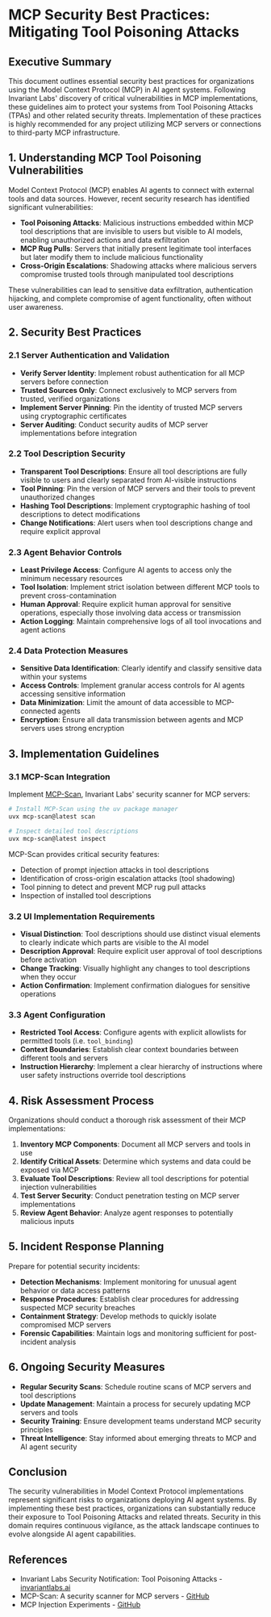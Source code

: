 # MCP Security Best Practices: Mitigating Tool Poisoning Attacks

## Executive Summary

This document outlines essential security best practices for organizations using the Model Context Protocol (MCP) in AI agent systems. Following Invariant Labs' discovery of critical vulnerabilities in MCP implementations, these guidelines aim to protect your systems from Tool Poisoning Attacks (TPAs) and other related security threats. Implementation of these practices is highly recommended for any project utilizing MCP servers or connections to third-party MCP infrastructure.

## 1. Understanding MCP Tool Poisoning Vulnerabilities

Model Context Protocol (MCP) enables AI agents to connect with external tools and data sources. However, recent security research has identified significant vulnerabilities:

- **Tool Poisoning Attacks**: Malicious instructions embedded within MCP tool descriptions that are invisible to users but visible to AI models, enabling unauthorized actions and data exfiltration
- **MCP Rug Pulls**: Servers that initially present legitimate tool interfaces but later modify them to include malicious functionality
- **Cross-Origin Escalations**: Shadowing attacks where malicious servers compromise trusted tools through manipulated tool descriptions

These vulnerabilities can lead to sensitive data exfiltration, authentication hijacking, and complete compromise of agent functionality, often without user awareness.

## 2. Security Best Practices

### 2.1 Server Authentication and Validation

- **Verify Server Identity**: Implement robust authentication for all MCP servers before connection
- **Trusted Sources Only**: Connect exclusively to MCP servers from trusted, verified organizations
- **Implement Server Pinning**: Pin the identity of trusted MCP servers using cryptographic certificates
- **Server Auditing**: Conduct security audits of MCP server implementations before integration

### 2.2 Tool Description Security

- **Transparent Tool Descriptions**: Ensure all tool descriptions are fully visible to users and clearly separated from AI-visible instructions
- **Tool Pinning**: Pin the version of MCP servers and their tools to prevent unauthorized changes
- **Hashing Tool Descriptions**: Implement cryptographic hashing of tool descriptions to detect modifications
- **Change Notifications**: Alert users when tool descriptions change and require explicit approval

### 2.3 Agent Behavior Controls

- **Least Privilege Access**: Configure AI agents to access only the minimum necessary resources
- **Tool Isolation**: Implement strict isolation between different MCP tools to prevent cross-contamination
- **Human Approval**: Require explicit human approval for sensitive operations, especially those involving data access or transmission
- **Action Logging**: Maintain comprehensive logs of all tool invocations and agent actions

### 2.4 Data Protection Measures

- **Sensitive Data Identification**: Clearly identify and classify sensitive data within your systems
- **Access Controls**: Implement granular access controls for AI agents accessing sensitive information
- **Data Minimization**: Limit the amount of data accessible to MCP-connected agents
- **Encryption**: Ensure all data transmission between agents and MCP servers uses strong encryption

## 3. Implementation Guidelines

### 3.1 MCP-Scan Integration

Implement [MCP-Scan](https://github.com/invariantlabs-ai/mcp-scan), Invariant Labs' security scanner for MCP servers:

```bash
# Install MCP-Scan using the uv package manager
uvx mcp-scan@latest scan

# Inspect detailed tool descriptions
uvx mcp-scan@latest inspect
```

MCP-Scan provides critical security features:
- Detection of prompt injection attacks in tool descriptions
- Identification of cross-origin escalation attacks (tool shadowing)
- Tool pinning to detect and prevent MCP rug pull attacks
- Inspection of installed tool descriptions

### 3.2 UI Implementation Requirements

- **Visual Distinction**: Tool descriptions should use distinct visual elements to clearly indicate which parts are visible to the AI model
- **Description Approval**: Require explicit user approval of tool descriptions before activation
- **Change Tracking**: Visually highlight any changes to tool descriptions when they occur
- **Action Confirmation**: Implement confirmation dialogues for sensitive operations

### 3.3 Agent Configuration

- **Restricted Tool Access**: Configure agents with explicit allowlists for permitted tools (i.e. `tool_binding`)
- **Context Boundaries**: Establish clear context boundaries between different tools and servers
- **Instruction Hierarchy**: Implement a clear hierarchy of instructions where user safety instructions override tool descriptions

## 4. Risk Assessment Process

Organizations should conduct a thorough risk assessment of their MCP implementations:

1. **Inventory MCP Components**: Document all MCP servers and tools in use
2. **Identify Critical Assets**: Determine which systems and data could be exposed via MCP
3. **Evaluate Tool Descriptions**: Review all tool descriptions for potential injection vulnerabilities
4. **Test Server Security**: Conduct penetration testing on MCP server implementations
5. **Review Agent Behavior**: Analyze agent responses to potentially malicious inputs

## 5. Incident Response Planning

Prepare for potential security incidents:

- **Detection Mechanisms**: Implement monitoring for unusual agent behavior or data access patterns
- **Response Procedures**: Establish clear procedures for addressing suspected MCP security breaches
- **Containment Strategy**: Develop methods to quickly isolate compromised MCP servers
- **Forensic Capabilities**: Maintain logs and monitoring sufficient for post-incident analysis

## 6. Ongoing Security Measures

- **Regular Security Scans**: Schedule routine scans of MCP servers and tool descriptions
- **Update Management**: Maintain a process for securely updating MCP servers and tools
- **Security Training**: Ensure development teams understand MCP security principles
- **Threat Intelligence**: Stay informed about emerging threats to MCP and AI agent security

## Conclusion

The security vulnerabilities in Model Context Protocol implementations represent significant risks to organizations deploying AI agent systems. By implementing these best practices, organizations can substantially reduce their exposure to Tool Poisoning Attacks and related threats. Security in this domain requires continuous vigilance, as the attack landscape continues to evolve alongside AI agent capabilities.

## References

- Invariant Labs Security Notification: Tool Poisoning Attacks - [invariantlabs.ai](https://invariantlabs.ai/blog/mcp-security-notification-tool-poisoning-attacks)
- MCP-Scan: A security scanner for MCP servers - [GitHub](https://github.com/invariantlabs-ai/mcp-scan)
- MCP Injection Experiments - [GitHub](https://github.com/invariantlabs-ai/mcp-injection-experiments)
